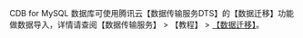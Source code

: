 CDB for MySQL 数据库可使用腾讯云【数据传输服务DTS】的【数据迁移】功能做数据导入，详情请查阅【数据传输服务】 > 【教程】 > [【数据迁移】](https://www.qcloud.com/document/product/571/8710)。




